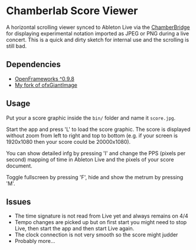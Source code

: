 # Chamberlab Score Viewer

A horizontal scrolling viewer synced to Ableton Live via the [ChamberBridge](https://github.com/dasantonym/ChamberBridge) for displaying experimental notation imported as JPEG or PNG during a live concert. This is a quick and dirty sketch for internal use and the scrolling is still bad.

## Dependencies

* [OpenFrameworks ^0.9.8](http://openframeworks.cc/download/)
* [My fork of ofxGiantImage](https://github.com/dasantonym/ofxGiantImage)

## Usage

Put your a score graphic inside the ``bin/`` folder and name it ``score.jpg``.

Start the app and press 'L' to load the score graphic. The score is displayed without zoom from left to right and top to bottom (e.g. if your screen is 1920x1080 then your score could be 20000x1080).

You can show detailed infg by pressing 'I' and change the PPS (pixels per second) mapping of time in Ableton Live and the pixels of your score document.

Toggle fullscreen by pressing 'F', hide and show the metrum by pressing 'M'.
 
## Issues

* The time signature is not read from Live yet and always remains on 4/4
* Tempo changes are picked up but on first start you might need to stop Live, then start the app and then start Live again.
* The clock connection is not very smooth so the score might judder
* Probably more...
